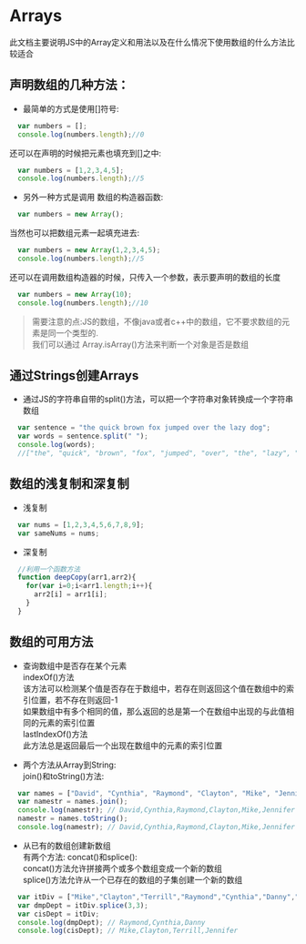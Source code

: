 # Arrays  
此文档主要说明JS中的Array定义和用法以及在什么情况下使用数组的什么方法比较适合  

## 声明数组的几种方法：  
- 最简单的方式是使用[]符号:  
```javascript
  var numbers = [];
  console.log(numbers.length);//0
```  
还可以在声明的时候把元素也填充到[]之中:  
```javascript
  var numbers = [1,2,3,4,5];
  console.log(numbers.length);//5
```  
- 另外一种方式是调用 数组的构造器函数:  
```javascript
  var numbers = new Array();
```  
当然也可以把数组元素一起填充进去:
```javascript
  var numbers = new Array(1,2,3,4,5);
  console.log(numbers.length);//5
```  
还可以在调用数组构造器的时候，只传入一个参数，表示要声明的数组的长度  
```javascript
  var numbers = new Array(10);
  console.log(numbers.length);//10
```  
> 需要注意的点:JS的数组，不像java或者c++中的数组，它不要求数组的元素是同一个类型的.  
我们可以通过 Array.isArray()方法来判断一个对象是否是数组  

## 通过Strings创建Arrays  
- 通过JS的字符串自带的split()方法，可以把一个字符串对象转换成一个字符串数组  
```javascript
  var sentence = "the quick brown fox jumped over the lazy dog";
  var words = sentence.split(" ");
  console.log(words);
  //["the", "quick", "brown", "fox", "jumped", "over", "the", "lazy", "dog"]
```  

## 数组的浅复制和深复制  
- 浅复制  
```javascript
  var nums = [1,2,3,4,5,6,7,8,9];
  var sameNums = nums;
```  
- 深复制  
```javascript
  //利用一个函数方法
  function deepCopy(arr1,arr2){
    for(var i=0;i<arr1.length;i++){
      arr2[i] = arr1[i];
    }
  }
```
## 数组的可用方法  
- 查询数组中是否存在某个元素  
indexOf()方法  
该方法可以检测某个值是否存在于数组中，若存在则返回这个值在数组中的索引位置，若不存在则返回-1  
如果数组中有多个相同的值，那么返回的总是第一个在数组中出现的与此值相同的元素的索引位置  
lastIndexOf()方法  
此方法总是返回最后一个出现在数组中的元素的索引位置  

- 两个方法从Array到String:  
join()和toString()方法:  
```javascript
  var names = ["David", "Cynthia", "Raymond", "Clayton", "Mike", "Jennifer"];
  var namestr = names.join();
  console.log(namestr); // David,Cynthia,Raymond,Clayton,Mike,Jennifer
  namestr = names.toString();
  console.log(namestr); // David,Cynthia,Raymond,Clayton,Mike,Jennifer
```  

- 从已有的数组创建新数组  
有两个方法: concat()和splice():  
concat()方法允许拼接两个或多个数组变成一个新的数组  
splice()方法允许从一个已存在的数组的子集创建一个新的数组  
```javascript
  var itDiv = ["Mike","Clayton","Terrill","Raymond","Cynthia","Danny","Jennifer"];
  var dmpDept = itDiv.splice(3,3);
  var cisDept = itDiv;
  console.log(dmpDept); // Raymond,Cynthia,Danny
  console.log(cisDept); // Mike,Clayton,Terrill,Jennifer
```
